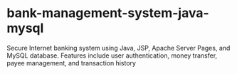 # bank-management-system-java-mysql
Secure Internet banking system using Java, JSP, Apache Server Pages, and MySQL database. Features include user authentication, money transfer, payee management, and transaction history
